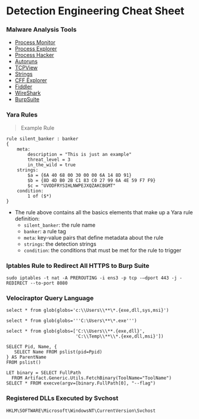 # Detection Engineering Cheat Sheet

### Malware Analysis Tools

- [Process Monitor](https://docs.microsoft.com/en-us/sysinternals/downloads/procmon)
- [Process Explorer](https://docs.microsoft.com/en-us/sysinternals/downloads/process-explorer)
- [Process Hacker](https://processhacker.sourceforge.io/)
- [Autoruns](https://docs.microsoft.com/en-us/sysinternals/downloads/autoruns)
- [TCPView](https://docs.microsoft.com/en-us/sysinternals/downloads/tcpview)
- [Strings](https://docs.microsoft.com/en-us/sysinternals/downloads/strings)
- [CFF Explorer](https://ntcore.com/?page_id=388)
- [Fiddler](https://www.telerik.com/download/fiddler)
- [WireShark](https://www.wireshark.org/download.html)
- [BurpSuite](https://portswigger.net/burp/communitydownload)

### Yara Rules

> Example Rule

```yara
rule silent_banker : banker
{
    meta:
        description = "This is just an example"
        threat_level = 3
        in_the_wild = true
    strings:
        $a = {6A 40 68 00 30 00 00 6A 14 8D 91}
        $b = {8D 4D B0 2B C1 83 C0 27 99 6A 4E 59 F7 F9}
        $c = "UVODFRYSIHLNWPEJXQZAKCBGMT"
    condition:
        1 of ($*)
}
```

- The rule above contains all the basics elements that make up a Yara rule definition:
    - `silent_banker`: the rule name
    - `banker`: a rule tag
    - `meta`: key-value pairs that define metadata about the rule
    - `strings`: the detection strings
    - `condition`: the conditions that must be met for the rule to trigger

### Iptables Rule to Redirect All HTTPS to Burp Suite

```console
sudo iptables -t nat -A PREROUTING -i ens3 -p tcp -–dport 443 -j -REDIRECT --to-port 8080
```

### Velociraptor Query Language

```console
select * from glob(globs='c:\\Users\\**\*.{exe,dll,sys,msi}')

select * from glob(globs='''C:\Users\**\*.exe''')

select * from glob(globs=['C:\\Users\\**.{exe,dll}',
                          'C:\\Temp\\**\\*.{exe,dll,msi}'])
                          
SELECT Pid, Name, {
   SELECT Name FROM pslist(pid=Ppid)
} AS ParentName
FROM pslist()

LET binary = SELECT FullPath
  FROM Artifact.Generic.Utils.FetchBinary(ToolName="ToolName")
SELECT * FROM execve(argv=[binary.FullPath[0], "--flag")
```

### Registered DLLs Executed by Svchost

```console
HKLM\SOFTWARE\Microsoft\WindowsNT\CurrentVersion\Svchost
```
